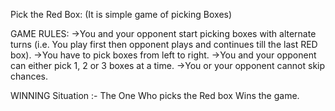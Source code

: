 Pick the Red Box:
(It is simple game of picking Boxes)

GAME RULES:
->You and your opponent start picking boxes with alternate turns (i.e. You play first then opponent plays and continues till the last RED box).
->You have to pick boxes from left to right.
->You and your opponent can either pick 1, 2 or 3 boxes at a time.
->You or your opponent cannot skip chances.

WINNING Situation :- The One Who picks the Red box Wins the game.
